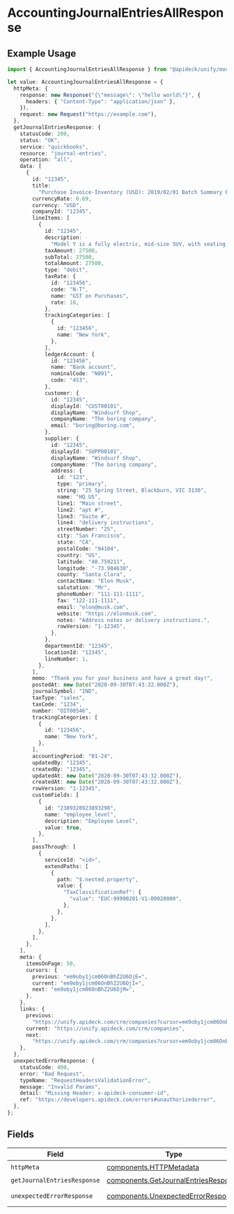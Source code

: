 # AccountingJournalEntriesAllResponse

## Example Usage

```typescript
import { AccountingJournalEntriesAllResponse } from "@apideck/unify/models/operations";

let value: AccountingJournalEntriesAllResponse = {
  httpMeta: {
    response: new Response("{\"message\": \"hello world\"}", {
      headers: { "Content-Type": "application/json" },
    }),
    request: new Request("https://example.com"),
  },
  getJournalEntriesResponse: {
    statusCode: 200,
    status: "OK",
    service: "quickbooks",
    resource: "journal-entries",
    operation: "all",
    data: [
      {
        id: "12345",
        title:
          "Purchase Invoice-Inventory (USD): 2019/02/01 Batch Summary Entry",
        currencyRate: 0.69,
        currency: "USD",
        companyId: "12345",
        lineItems: [
          {
            id: "12345",
            description:
              "Model Y is a fully electric, mid-size SUV, with seating for up to seven, dual motor AWD and unparalleled protection.",
            taxAmount: 27500,
            subTotal: 27500,
            totalAmount: 27500,
            type: "debit",
            taxRate: {
              id: "123456",
              code: "N-T",
              name: "GST on Purchases",
              rate: 10,
            },
            trackingCategories: [
              {
                id: "123456",
                name: "New York",
              },
            ],
            ledgerAccount: {
              id: "123456",
              name: "Bank account",
              nominalCode: "N091",
              code: "453",
            },
            customer: {
              id: "12345",
              displayId: "CUST00101",
              displayName: "Windsurf Shop",
              companyName: "The boring company",
              email: "boring@boring.com",
            },
            supplier: {
              id: "12345",
              displayId: "SUPP00101",
              displayName: "Windsurf Shop",
              companyName: "The boring company",
              address: {
                id: "123",
                type: "primary",
                string: "25 Spring Street, Blackburn, VIC 3130",
                name: "HQ US",
                line1: "Main street",
                line2: "apt #",
                line3: "Suite #",
                line4: "delivery instructions",
                streetNumber: "25",
                city: "San Francisco",
                state: "CA",
                postalCode: "94104",
                country: "US",
                latitude: "40.759211",
                longitude: "-73.984638",
                county: "Santa Clara",
                contactName: "Elon Musk",
                salutation: "Mr",
                phoneNumber: "111-111-1111",
                fax: "122-111-1111",
                email: "elon@musk.com",
                website: "https://elonmusk.com",
                notes: "Address notes or delivery instructions.",
                rowVersion: "1-12345",
              },
            },
            departmentId: "12345",
            locationId: "12345",
            lineNumber: 1,
          },
        ],
        memo: "Thank you for your business and have a great day!",
        postedAt: new Date("2020-09-30T07:43:32.000Z"),
        journalSymbol: "IND",
        taxType: "sales",
        taxCode: "1234",
        number: "OIT00546",
        trackingCategories: [
          {
            id: "123456",
            name: "New York",
          },
        ],
        accountingPeriod: "01-24",
        updatedBy: "12345",
        createdBy: "12345",
        updatedAt: new Date("2020-09-30T07:43:32.000Z"),
        createdAt: new Date("2020-09-30T07:43:32.000Z"),
        rowVersion: "1-12345",
        customFields: [
          {
            id: "2389328923893298",
            name: "employee_level",
            description: "Employee Level",
            value: true,
          },
        ],
        passThrough: [
          {
            serviceId: "<id>",
            extendPaths: [
              {
                path: "$.nested.property",
                value: {
                  "TaxClassificationRef": {
                    "value": "EUC-99990201-V1-00020000",
                  },
                },
              },
            ],
          },
        ],
      },
    ],
    meta: {
      itemsOnPage: 50,
      cursors: {
        previous: "em9oby1jcm06OnBhZ2U6OjE=",
        current: "em9oby1jcm06OnBhZ2U6OjI=",
        next: "em9oby1jcm06OnBhZ2U6OjM=",
      },
    },
    links: {
      previous:
        "https://unify.apideck.com/crm/companies?cursor=em9oby1jcm06OnBhZ2U6OjE%3D",
      current: "https://unify.apideck.com/crm/companies",
      next:
        "https://unify.apideck.com/crm/companies?cursor=em9oby1jcm06OnBhZ2U6OjM",
    },
  },
  unexpectedErrorResponse: {
    statusCode: 400,
    error: "Bad Request",
    typeName: "RequestHeadersValidationError",
    message: "Invalid Params",
    detail: "Missing Header: x-apideck-consumer-id",
    ref: "https://developers.apideck.com/errors#unauthorizederror",
  },
};
```

## Fields

| Field                                                                                        | Type                                                                                         | Required                                                                                     | Description                                                                                  |
| -------------------------------------------------------------------------------------------- | -------------------------------------------------------------------------------------------- | -------------------------------------------------------------------------------------------- | -------------------------------------------------------------------------------------------- |
| `httpMeta`                                                                                   | [components.HTTPMetadata](../../models/components/httpmetadata.md)                           | :heavy_check_mark:                                                                           | N/A                                                                                          |
| `getJournalEntriesResponse`                                                                  | [components.GetJournalEntriesResponse](../../models/components/getjournalentriesresponse.md) | :heavy_minus_sign:                                                                           | JournalEntry                                                                                 |
| `unexpectedErrorResponse`                                                                    | [components.UnexpectedErrorResponse](../../models/components/unexpectederrorresponse.md)     | :heavy_minus_sign:                                                                           | Unexpected error                                                                             |